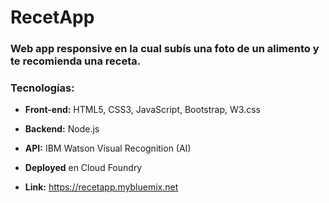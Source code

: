 # RecetApp

### Web app responsive en la cual subís una foto de un alimento y te recomienda una receta.  

### Tecnologías: 
- **Front-end:** HTML5, CSS3, JavaScript, Bootstrap, W3.css

- **Backend:** Node.js 

- **API:** IBM Watson Visual Recognition (AI)

- **Deployed** en Cloud Foundry 

- **Link:** https://recetapp.mybluemix.net

